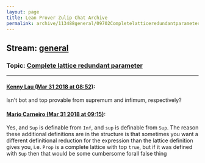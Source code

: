 ```yaml
---
layout: page
title: Lean Prover Zulip Chat Archive 
permalink: archive/113488general/09702Completelatticeredundantparameter.html
---
```


## Stream: [general](index.html)
### Topic: [Complete lattice redundant parameter](09702Completelatticeredundantparameter.html)

---

#### [Kenny Lau (Mar 31 2018 at 08:52)](https://leanprover.zulipchat.com/#narrow/stream/113488-general/topic/Complete%20lattice%20redundant%20parameter/near/124445675):
Isn't bot and top provable from supremum and infimum, respectively?

#### [Mario Carneiro (Mar 31 2018 at 09:15)](https://leanprover.zulipchat.com/#narrow/stream/113488-general/topic/Complete%20lattice%20redundant%20parameter/near/124446222):
Yes, and `Sup` is definable from `Inf`, and `sup` is definable from `Sup`. The reason these additional definitions are in the structure is that sometimes you want a different definitional reduction for the expression than the lattice definition gives you, i.e. `Prop` is a complete lattice with top `true`, but if it was defined with `Sup` then that would be some cumbersome forall false thing

